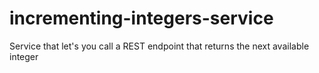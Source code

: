 # incrementing-integers-service
Service that let's you call a REST endpoint that returns the next available integer
